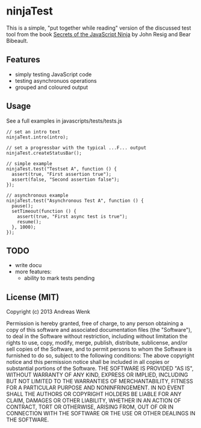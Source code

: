 ninjaTest
=========

This is a simple, "put together while reading" version of the discussed test tool from the book
[Secrets of the JavaScript Ninja](http://jsninja.com/) by John Resig and Bear Bibeault.

Features
--------

* simply testing JavaScript code
* testing asynchronuos operations
* grouped and coloured output

Usage
-----

See a full examples in javascripts/tests/tests.js

    // set an intro text
    ninjaTest.intro(intro);

    // set a progressbar with the typical ...F... output
    ninjaTest.createStatusBar();

    // simple example
    ninjaTest.test("Testset A", function () {
      assert(true, "First assertion true");
      assert(false, "Second assertion false");
    });

    // asynchronous example
    ninjaTest.test("Asynchronous Test A", function () {
      pause();
      setTimeout(function () {
        assert(true, "First async test is true");
        resume();
      }, 1000);
    });

TODO
----

* write docu
* more features:
  * ability to mark tests pending

License (MIT)
-------------

Copyright (c) 2013 Andreas Wenk

Permission is hereby granted, free of charge, to any person obtaining a copy of this software and associated documentation files (the "Software"), to deal in the Software without restriction, including without limitation the rights to use, copy, modify, merge, publish, distribute, sublicense, and/or sell copies of the Software, and to permit persons to whom the Software is furnished to do so, subject to the following conditions:
The above copyright notice and this permission notice shall be included in all copies or substantial portions of the Software.
THE SOFTWARE IS PROVIDED "AS IS", WITHOUT WARRANTY OF ANY KIND, EXPRESS OR IMPLIED, INCLUDING BUT NOT LIMITED TO THE WARRANTIES OF MERCHANTABILITY, FITNESS FOR A PARTICULAR PURPOSE AND NONINFRINGEMENT. IN NO EVENT SHALL THE AUTHORS OR COPYRIGHT HOLDERS BE LIABLE FOR ANY CLAIM, DAMAGES OR OTHER LIABILITY, WHETHER IN AN ACTION OF CONTRACT, TORT OR OTHERWISE, ARISING FROM, OUT OF OR IN CONNECTION WITH THE SOFTWARE OR THE USE OR OTHER DEALINGS IN THE SOFTWARE.
